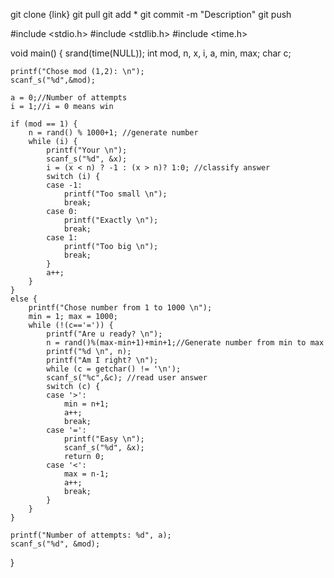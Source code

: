 git clone {link}
git pull
git add *
git commit -m "Description"
git push

#include <stdio.h>
#include <stdlib.h>
#include <time.h>

void main() {
	srand(time(NULL));
	int mod, n, x, i, a, min, max;
	char c;

	printf("Chose mod (1,2): \n");
	scanf_s("%d",&mod);
	
	a = 0;//Number of attempts
	i = 1;//i = 0 means win

	if (mod == 1) {
		n = rand() % 1000+1; //generate number
		while (i) {
			printf("Your \n");
			scanf_s("%d", &x);
			i = (x < n) ? -1 : (x > n)? 1:0; //classify answer
			switch (i) {
			case -1:
				printf("Too small \n");
				break;
			case 0:
				printf("Exactly \n");
				break;
			case 1:
				printf("Too big \n");
				break;
			}
			a++;
		}
	}
	else {
		printf("Chose number from 1 to 1000 \n");
		min = 1; max = 1000;
		while (!(c=='=')) {
			printf("Are u ready? \n");
			n = rand()%(max-min+1)+min+1;//Generate number from min to max
			printf("%d \n", n);
			printf("Am I right? \n");
			while (c = getchar() != '\n');
			scanf_s("%c",&c); //read user answer
			switch (c) {
			case '>':
				min = n+1;
				a++;
				break;
			case '=':
				printf("Easy \n");
				scanf_s("%d", &x);
				return 0;
			case '<':
				max = n-1;
				a++;
				break;
			}
		}
	}
	
	printf("Number of attempts: %d", a);
	scanf_s("%d", &mod);
}
